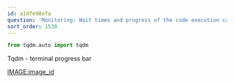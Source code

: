 ```yaml
---
id: a1dfe98efa
question: 'Monitoring: Wait times and progress of the code execution can be done with:'
sort_order: 1530
---
```


```python
from tqdm.auto import tqdm
```

Tqdm - terminal progress bar

<IMAGE:image_id>